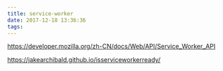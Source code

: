 ```yaml
---
title: service-worker
date: 2017-12-18 13:36:36
tags:
---
```


https://developer.mozilla.org/zh-CN/docs/Web/API/Service_Worker_API

https://jakearchibald.github.io/isserviceworkerready/